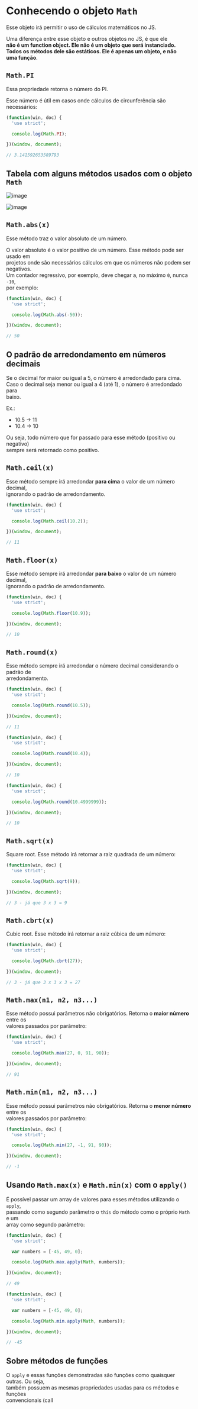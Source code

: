 # Conhecendo o objeto `Math` 

Esse objeto irá permitir o uso de cálculos matemáticos no JS.  

Uma diferença entre esse objeto e outros objetos no JS, é que ele  
**não é um function object. Ele não é um objeto que será instanciado.  
Todos os métodos dele são estáticos. Ele é apenas um objeto, e não  
uma função**.  

## `Math.PI` 
Essa propriedade retorna o número do PI.  

Esse número é útil em casos onde cálculos de circunferência são necessários:  

```JAVASCRIPT
(function(win, doc) {
  'use strict';

  console.log(Math.PI);

})(window, document);

// 3.141592653589793
```

## Tabela com alguns métodos usados com o objeto `Math` 

![image](https://user-images.githubusercontent.com/29297788/33215101-b0509c56-d115-11e7-915a-b19d2de90d46.png)

![image](https://user-images.githubusercontent.com/29297788/33215820-54016fae-d118-11e7-802b-9bd59321313e.png)

## `Math.abs(x)` 
Esse método traz o valor absoluto de um número.  

O valor absoluto é o valor positivo de um número. Esse método pode ser usado em  
projetos onde são necessários cálculos em que os números não podem ser negativos.  
Um contador regressivo, por exemplo, deve chegar a, no máximo `0`, nunca `-10`,  
por exemplo:  

```JAVASCRIPT 
(function(win, doc) {
  'use strict';

  console.log(Math.abs(-50));

})(window, document);

// 50
```

## O padrão de arredondamento em números decimais 
Se o decimal for maior ou igual a 5, o número é arredondado para cima.  
Caso o decimal seja menor ou igual a 4 (até 1), o número é arredondado para  
baixo.  

Ex.: 
- 10.5 -> 11 
- 10.4 -> 10 

Ou seja, todo número que for passado para esse método (positivo ou negativo)  
sempre será retornado como positivo. 

## `Math.ceil(x)` 
Esse método sempre irá arredondar **para cima** o valor de um número decimal,  
ignorando o padrão de arredondamento.  

```JAVASCRIPT
(function(win, doc) {
  'use strict';

  console.log(Math.ceil(10.2));

})(window, document);

// 11
``` 

## `Math.floor(x)` 
Esse método sempre irá arredondar **para baixo** o valor de um número decimal,  
ignorando o padrão de arredondamento.  

```JAVASCRIPT
(function(win, doc) {
  'use strict';

  console.log(Math.floor(10.9));

})(window, document);

// 10
``` 

## `Math.round(x)` 
Esse método sempre irá arredondar o número decimal considerando o padrão de  
arredondamento.  

```JAVASCRIPT
(function(win, doc) {
  'use strict';

  console.log(Math.round(10.5));

})(window, document);

// 11 
``` 

```JAVASCRIPT
(function(win, doc) {
  'use strict';

  console.log(Math.round(10.4));

})(window, document);

// 10
``` 

```JAVASCRIPT
(function(win, doc) {
  'use strict';

  console.log(Math.round(10.4999999));

})(window, document);

// 10
```

## `Math.sqrt(x)` 
Square root. Esse método irá retornar a raiz quadrada de um número:  

```JAVASCRIPT
(function(win, doc) {
  'use strict';

  console.log(Math.sqrt(9));

})(window, document);

// 3 - já que 3 x 3 = 9
``` 

## `Math.cbrt(x)` 
Cubic root. Esse método irá retornar a raiz cúbica de um número:  

```JAVASCRIPT
(function(win, doc) {
  'use strict';

  console.log(Math.cbrt(27));

})(window, document);

// 3 - já que 3 x 3 x 3 = 27
``` 

## `Math.max(n1, n2, n3...)` 
Esse método possui parâmetros não obrigatórios. Retorna o **maior número** entre os  
valores passados por parâmetro:  

```JAVASCRIPT
(function(win, doc) {
  'use strict';

  console.log(Math.max(27, 0, 91, 90));

})(window, document);

// 91
``` 

## `Math.min(n1, n2, n3...)` 
Esse método possui parâmetros não obrigatórios. Retorna o **menor número** entre os  
valores passados por parâmetro:  

```JAVASCRIPT
(function(win, doc) {
  'use strict';

  console.log(Math.min(27, -1, 91, 90));

})(window, document);

// -1
``` 

## Usando `Math.max(x)` e `Math.min(x)` com o `apply()`
É possível passar um array de valores para esses métodos utilizando o `apply`,  
passando como segundo parâmetro o `this` do método como o próprio `Math` e um  
array como segundo parâmetro:  

```JAVASCRIPT 
(function(win, doc) {
  'use strict';

  var numbers = [-45, 49, 0];

  console.log(Math.max.apply(Math, numbers));

})(window, document);

// 49
```

```JAVASCRIPT
(function(win, doc) {
  'use strict';

  var numbers = [-45, 49, 0];

  console.log(Math.min.apply(Math, numbers));

})(window, document);

// -45
```

## Sobre métodos de funções 
O `apply` e essas funções demonstradas são funções como quaisquer outras. Ou seja,  
também possuem as mesmas propriedades usadas para os métodos e funções  
convencionais (call
